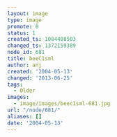 ```yaml
---
layout: image
type: image
promote: 0
status: 1
created_ts: 1084408503
changed_ts: 1372159389
node_id: 681
title: beeC1sml
author: anj
created: '2004-05-13'
changed: '2013-06-25'
tags:
  - Older
images:
  - image/images/beec1sml-681.jpg
url: "/node/681/"
aliases: []
date: '2004-05-13'
---
```


